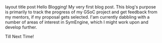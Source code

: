 layout	title
post	Hello Blogging!
My very first blog post. This blog's purpose is primarily to track the progress of my GSoC project and get feedback from my mentors, if my proposal gets selected. I'am currently dabbling with a number of areas of interest in SymEngine, which I might work upon and develop further.

Till Next Time!
